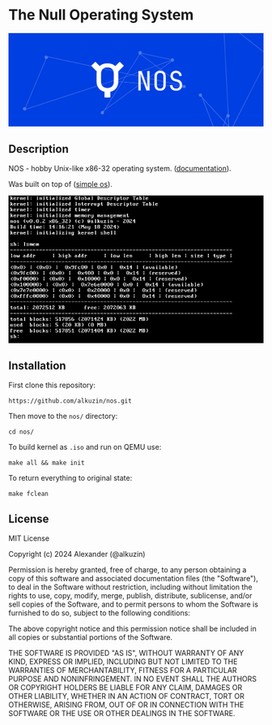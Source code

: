 # The Null Operating System

<img src="res/nos_banner.png">

## Description

NOS - hobby Unix-like x86-32 operating system. ([documentation](docs/README.md)).

Was built on top of ([simple os](https://github.com/alkuzin/simple-os)).

<img src="res/nos_v0_0_2.png">

## Installation

First clone this repository:
```console
https://github.com/alkuzin/nos.git
```

Then move to the `nos/` directory:
```console
cd nos/
```

To build kernel as `.iso` and run on QEMU use:
```console
make all && make init
```

To return everything to original state:
```console
make fclean
```


## License

MIT License

Copyright (c) 2024 Alexander (@alkuzin)

Permission is hereby granted, free of charge, to any person obtaining a copy
of this software and associated documentation files (the "Software"), to deal
in the Software without restriction, including without limitation the rights
to use, copy, modify, merge, publish, distribute, sublicense, and/or sell
copies of the Software, and to permit persons to whom the Software is
furnished to do so, subject to the following conditions:

The above copyright notice and this permission notice shall be included in all
copies or substantial portions of the Software.

THE SOFTWARE IS PROVIDED "AS IS", WITHOUT WARRANTY OF ANY KIND, EXPRESS OR
IMPLIED, INCLUDING BUT NOT LIMITED TO THE WARRANTIES OF MERCHANTABILITY,
FITNESS FOR A PARTICULAR PURPOSE AND NONINFRINGEMENT. IN NO EVENT SHALL THE
AUTHORS OR COPYRIGHT HOLDERS BE LIABLE FOR ANY CLAIM, DAMAGES OR OTHER
LIABILITY, WHETHER IN AN ACTION OF CONTRACT, TORT OR OTHERWISE, ARISING FROM,
OUT OF OR IN CONNECTION WITH THE SOFTWARE OR THE USE OR OTHER DEALINGS IN THE
SOFTWARE.